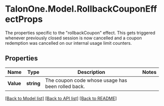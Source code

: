 # TalonOne.Model.RollbackCouponEffectProps
The properties specific to the \"rollbackCoupon\" effect. This gets triggered whenever previously closed session is now cancelled and a coupon redemption was cancelled on our internal usage limit counters.
## Properties

Name | Type | Description | Notes
------------ | ------------- | ------------- | -------------
**Value** | **string** | The coupon code whose usage has been rolled back. | 

[[Back to Model list]](../README.md#documentation-for-models) [[Back to API list]](../README.md#documentation-for-api-endpoints) [[Back to README]](../README.md)

